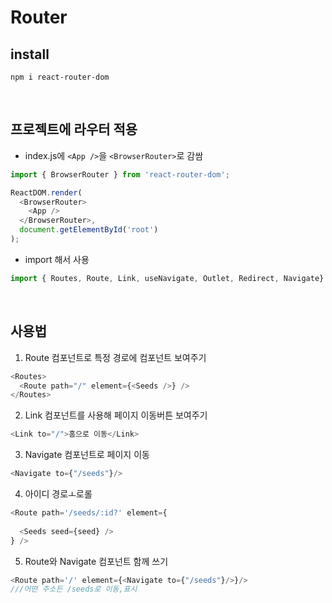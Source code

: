 # Router
## install

```
npm i react-router-dom
```  

<br/>

## 프로젝트에 라우터 적용
* index.js에 `<App />`을 `<BrowserRouter>`로 감쌈
```js
import { BrowserRouter } from 'react-router-dom';

ReactDOM.render(
  <BrowserRouter>
    <App />
  </BrowserRouter>, 
  document.getElementById('root')
);
```

* import 해서 사용
```js
import { Routes, Route, Link, useNavigate, Outlet, Redirect, Navigate} from 'react-router-dom';
```

<br/>

## 사용법
1. Route 컴포넌트로 특정 경로에 컴포넌트 보여주기
```js
<Routes>
  <Route path="/" element={<Seeds />} />
</Routes>
```

2. Link 컴포넌트를 사용해 페이지 이동버튼 보여주기
```js
<Link to="/">홈으로 이동</Link>
```

3. Navigate 컴포넌트로 페이지 이동
```js
<Navigate to={"/seeds"}/>
```

4. 아이디 경로ㅗ로롤
```js
<Route path='/seeds/:id?' element={
            
  <Seeds seed={seed} />
} />
```

5.  Route와 Navigate 컴포넌트 함께 쓰기
```js
<Route path='/' element={<Navigate to={"/seeds"}/>}/>
///어떤 주소든 /seeds로 이동,표시
```